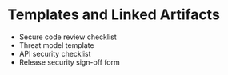 # Templates and Linked Artifacts
- Secure code review checklist
- Threat model template
- API security checklist
- Release security sign-off form
